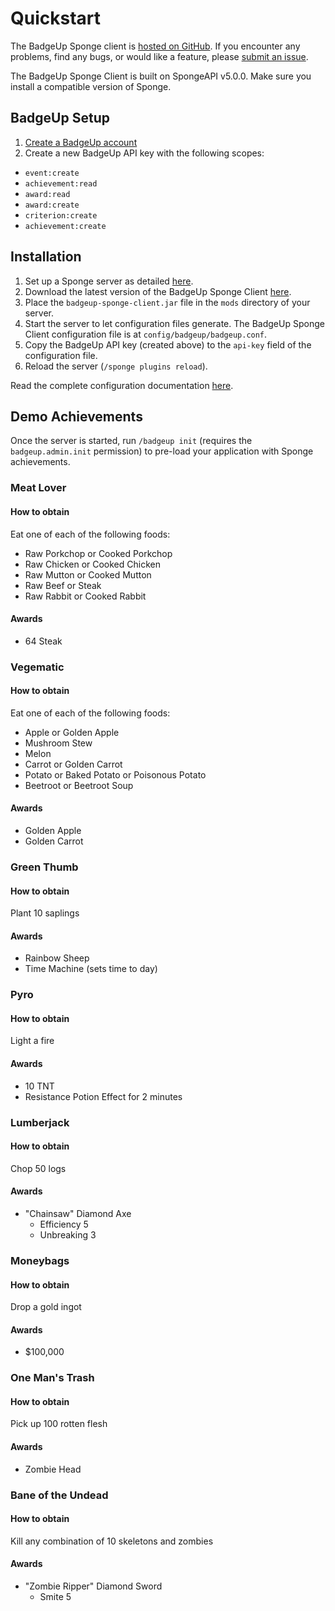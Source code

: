 # Quickstart

The BadgeUp Sponge client is [hosted on GitHub](https://github.com/BadgeUp/sponge-client). If you encounter any problems, find any bugs, or would like a feature, please [submit an issue](https://github.com/BadgeUp/sponge-client/issues/new).

The BadgeUp Sponge Client is built on SpongeAPI v5.0.0. Make sure you install a compatible version of Sponge.

## BadgeUp Setup
1. [Create a BadgeUp account](https://www.badgeup.io/)
1. Create a new BadgeUp API key with the following scopes:

* `event:create`
* `achievement:read`
* `award:read`
* `award:create`
* `criterion:create`
* `achievement:create`

## Installation
1. Set up a Sponge server as detailed [here](https://docs.spongepowered.org/master/en/server/getting-started/implementations/index.html).
1. Download the latest version of the BadgeUp Sponge Client [here](https://github.com/BadgeUp/sponge-client/releases/latest).
1. Place the `badgeup-sponge-client.jar` file in the `mods` directory of your server.
1. Start the server to let configuration files generate. The BadgeUp Sponge Client configuration file is at `config/badgeup/badgeup.conf`.
1. Copy the BadgeUp API key (created above) to the `api-key` field of the configuration file.
1. Reload the server (`/sponge plugins reload`).

Read the complete configuration documentation [here](https://docs.badgeup.io/sponge-client/configuration).

## Demo Achievements
Once the server is started, run `/badgeup init` (requires the `badgeup.admin.init` permission) to pre-load your application with Sponge achievements.

### Meat Lover

#### How to obtain
Eat one of each of the following foods:
* Raw Porkchop or Cooked Porkchop
* Raw Chicken or Cooked Chicken
* Raw Mutton or Cooked Mutton
* Raw Beef or Steak
* Raw Rabbit or Cooked Rabbit

#### Awards
* 64 Steak

### Vegematic

#### How to obtain
Eat one of each of the following foods:
* Apple or Golden Apple
* Mushroom Stew
* Melon
* Carrot or Golden Carrot
* Potato or Baked Potato or Poisonous Potato
* Beetroot or Beetroot Soup

#### Awards
* Golden Apple
* Golden Carrot

### Green Thumb

#### How to obtain
Plant 10 saplings

#### Awards
* Rainbow Sheep
* Time Machine (sets time to day)

### Pyro

#### How to obtain
Light a fire

#### Awards
* 10 TNT
* Resistance Potion Effect for 2 minutes

### Lumberjack

#### How to obtain
Chop 50 logs

#### Awards
* "Chainsaw" Diamond Axe
  * Efficiency 5
  * Unbreaking 3

### Moneybags

#### How to obtain
Drop a gold ingot

#### Awards
* $100,000

### One Man's Trash

#### How to obtain
Pick up 100 rotten flesh

#### Awards
* Zombie Head

### Bane of the Undead

#### How to obtain
Kill any combination of 10 skeletons and zombies

#### Awards
* "Zombie Ripper" Diamond Sword
  * Smite 5
